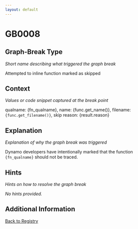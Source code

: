 ```yaml
---
layout: default
---
```

# GB0008

## Graph-Break Type
*Short name describing what triggered the graph break*

Attempted to inline function marked as skipped

## Context
*Values or code snippet captured at the break point*

qualname: {fn_qualname}, name: {func.get_name()}, filename: `{func.get_filename()}`, skip reason: {result.reason}

## Explanation
*Explanation of why the graph break was triggered*

Dynamo developers have intentionally marked that the function `{fn_qualname}` should not be traced.

## Hints
*Hints on how to resolve the graph break*

*No hints provided.*


## Additional Information

<!-- ADDITIONAL INFORMATION START - Add custom information below this line -->

<!-- ADDITIONAL INFORMATION END -->

[Back to Registry](../index.html)
